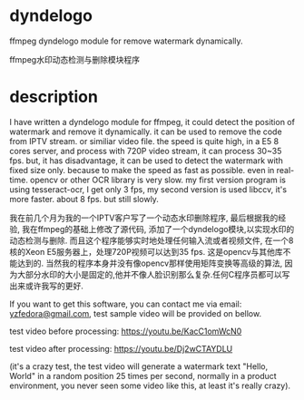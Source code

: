 # dyndelogo
ffmpeg dyndelogo module for remove watermark dynamically.

ffmpeg水印动态检测与删除模块程序

# description
I have written a dyndelogo module for ffmpeg, it could detect the position of watermark and remove it dynamically. it can be used to remove the code from IPTV stream. or similiar video file. the speed is quite high, in a E5 8 cores server, and process with 720P video stream, it can process 30~35 fps. but, it has disadvantage, it can be used to detect the watermark with fixed size only. because to make the speed as fast as possible. even in real-time. opencv or other OCR library is very slow. my first version program is using tesseract-ocr, I get only 3 fps, my second version is used libccv, it's more faster. about 8 fps.  but still slowly.

我在前几个月为我的一个IPTV客户写了一个动态水印删除程序, 最后根据我的经验, 我在ffmpeg的基础上修改了源代码, 添加了一个dyndelogo模块,以实现水印的动态检测与删除. 而且这个程序能够实时地处理任何输入流或者视频文件, 在一个8核的Xeon E5服务器上，处理720P视频可以达到35 fps. 这是opencv与其他库不能达到的. 当然我的程序本身并没有像opencv那样使用矩阵变换等高级的算法, 因为大部分水印的大小是固定的,他并不像人脸识别那么复杂.任何C程序员都可以写出来或许我写的更好.

If you want to get this software, you can contact me via email: yzfedora@gmail.com, test sample video will be provided on bellow.

test video before processing: https://youtu.be/KacC1omWcN0

test video after  processing: https://youtu.be/Dj2wCTAYDLU

(it's a crazy test, the test video will generate a watermark text "Hello, World" in a random position 25 times per second, normally in a product environment, you never seen some video like this, at least it's really crazy).
